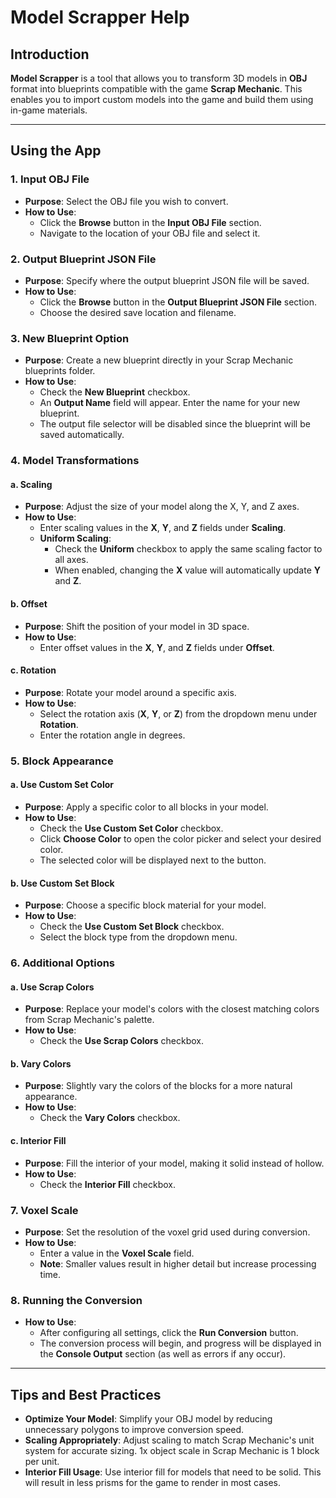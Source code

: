 # Model Scrapper Help

## Introduction

**Model Scrapper** is a tool that allows you to transform 3D models in **OBJ** format into blueprints compatible with the game **Scrap Mechanic**. This enables you to import custom models into the game and build them using in-game materials.

---

## Using the App

### 1. Input OBJ File

- **Purpose**: Select the OBJ file you wish to convert.
- **How to Use**:
  - Click the **Browse** button in the **Input OBJ File** section.
  - Navigate to the location of your OBJ file and select it.

### 2. Output Blueprint JSON File

- **Purpose**: Specify where the output blueprint JSON file will be saved.
- **How to Use**:
  - Click the **Browse** button in the **Output Blueprint JSON File** section.
  - Choose the desired save location and filename.

### 3. New Blueprint Option

- **Purpose**: Create a new blueprint directly in your Scrap Mechanic blueprints folder.
- **How to Use**:
  - Check the **New Blueprint** checkbox.
  - An **Output Name** field will appear. Enter the name for your new blueprint.
  - The output file selector will be disabled since the blueprint will be saved automatically.

### 4. Model Transformations

#### a. Scaling

- **Purpose**: Adjust the size of your model along the X, Y, and Z axes.
- **How to Use**:
  - Enter scaling values in the **X**, **Y**, and **Z** fields under **Scaling**.
  - **Uniform Scaling**:
    - Check the **Uniform** checkbox to apply the same scaling factor to all axes.
    - When enabled, changing the **X** value will automatically update **Y** and **Z**.

#### b. Offset

- **Purpose**: Shift the position of your model in 3D space.
- **How to Use**:
  - Enter offset values in the **X**, **Y**, and **Z** fields under **Offset**.

#### c. Rotation

- **Purpose**: Rotate your model around a specific axis.
- **How to Use**:
  - Select the rotation axis (**X**, **Y**, or **Z**) from the dropdown menu under **Rotation**.
  - Enter the rotation angle in degrees.

### 5. Block Appearance

#### a. Use Custom Set Color

- **Purpose**: Apply a specific color to all blocks in your model.
- **How to Use**:
  - Check the **Use Custom Set Color** checkbox.
  - Click **Choose Color** to open the color picker and select your desired color.
  - The selected color will be displayed next to the button.

#### b. Use Custom Set Block

- **Purpose**: Choose a specific block material for your model.
- **How to Use**:
  - Check the **Use Custom Set Block** checkbox.
  - Select the block type from the dropdown menu.

### 6. Additional Options

#### a. Use Scrap Colors

- **Purpose**: Replace your model's colors with the closest matching colors from Scrap Mechanic's palette.
- **How to Use**:
  - Check the **Use Scrap Colors** checkbox.

#### b. Vary Colors

- **Purpose**: Slightly vary the colors of the blocks for a more natural appearance.
- **How to Use**:
  - Check the **Vary Colors** checkbox.

#### c. Interior Fill

- **Purpose**: Fill the interior of your model, making it solid instead of hollow.
- **How to Use**:
  - Check the **Interior Fill** checkbox.

### 7. Voxel Scale

- **Purpose**: Set the resolution of the voxel grid used during conversion.
- **How to Use**:
  - Enter a value in the **Voxel Scale** field.
  - **Note**: Smaller values result in higher detail but increase processing time.

### 8. Running the Conversion

- **How to Use**:
  - After configuring all settings, click the **Run Conversion** button.
  - The conversion process will begin, and progress will be displayed in the **Console Output** section (as well as errors if any occur).

---

## Tips and Best Practices

- **Optimize Your Model**: Simplify your OBJ model by reducing unnecessary polygons to improve conversion speed.
- **Scaling Appropriately**: Adjust scaling to match Scrap Mechanic's unit system for accurate sizing. 1x object scale in Scrap Mechanic is 1 block per unit.
- **Interior Fill Usage**: Use interior fill for models that need to be solid. This will result in less prisms for the game to render in most cases.
